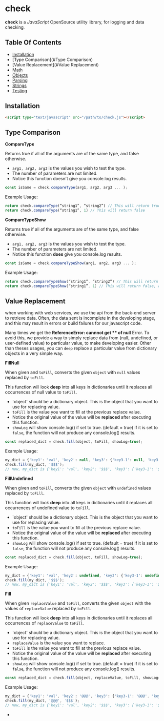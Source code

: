 # check
**check** is a *JavaScript* OpenSource utility library,
for logging and data checking.

## Table Of Contents
- [Installation](#installation)
- [Type Comparison](#Type Comparison)
- [Value Replacement](#Value Replacement)
- [Math](#math)
- [Objects](#objects)
- [Parsing](#parsing)
- [Strings](#strings)
- [Testing](#testing)



## Installation

```html
<script type="text/javascript" src="/path/to/check.js"></script>
```


## Type Comparison

**CompareType**

Returns true if all of the arguments are of the same type, and false otherwise.

- `arg1, arg2, arg3` is the values you wish to test the type.
- The number of parameters are not limited.
- Notice this function doesn't give you console.log results.

```javascript
const isSame = check.compareType(arg1, arg2, arg3 ... );
```
Example Usage:
```javascript
return check.compareType(“string1”, “string2”) // This will return true
return check.compareType(“string1”, 1) // This will return false
```
**CompareTypeShow**

Returns true if all of the arguments are of the same type, and false otherwise.

- `arg1, arg2, arg3` is the values you wish to test the type.
- The number of parameters are not limited.
- Notice this function **does** give you console.log results.

```javascript
const isSame = check.compareTypeShow(arg1, arg2, arg3 ... );
```
Example Usage:
```javascript
return check.compareTypeShow(“string1”, “string2”) // This will return true, along with the console.log results
return check.compareTypeShow(“string1”, 1) // This will return false, along with the console.log results
```

## Value Replacement

when working with web services, 
we use the api from the back-end server to retrieve data.
Often, the data sent is incomplete in the developing stage, and this may result in errors or build failures for our javascript code.

Many times we get the **ReferenceError: cannnot get ** of null** Error. 
To avoid this, we provide a way to simply replace data from (null, undefined, or user-defined value) to particular value,
to make developing easier.
Other than theses usages, you can `deep` replace a particular value from dictionary objects in a very simple way.


**FillNull**

When given and `toFill`,
converts the given `object` with `null` values replaced by `toFill`.

This function will look **deep** into all keys in dictionaries until it replaces all occurrences of null value to `toFill`.

- `object' should be a dictionary object. This is the object that you want to use for replacing value.
- `toFill` is the value you want to fill at the previous replace value.
- Notice the original value of the value will be **replaced** after executing this function.
- `showLog` will show console.log() if set to true. (default = true)
if it is set to `false`, the function will not produce any console.log() results.

```javascript
const replaced_dict = check.fill(object, toFill, showLog=true);
```
Example Usage:
```javascript
my_dict = {'key1': 'val', 'key2': null, 'key3': {'key3-1': null, 'key3-2': 2}}
check.fill(my_dict, '$$$');
// now, my_dict is {'key1': 'val', 'key2': '$$$', 'key3': {'key3-1': '$$$', 'key3-2': 2}}
```
**FillUndefined**

When given and `toFill`,
converts the given `object` with `undefined` values replaced by `toFill`.

This function will look **deep** into all keys in dictionaries until it replaces all occurrences of undefined value to `toFill`.

- `object' should be a dictionary object. This is the object that you want to use for replacing value.
- `toFill` is the value you want to fill at the previous replace value.
- Notice the original value of the value will be **replaced** after executing this function.
- `showLog` will show console.log() if set to true. (default = true)
if it is set to `false`, the function will not produce any console.log() results.

```javascript
const replaced_dict = check.fill(object, toFill, showLog=true);
```
Example Usage:
```javascript
my_dict = {'key1': 'val', 'key2': undefined, 'key3': {'key3-1': undefined, 'key3-2': 2}}
check.fill(my_dict, '$$$');
// now, my_dict is {'key1': 'val', 'key2': '$$$', 'key3': {'key3-1': '$$$', 'key3-2': 2}}
```


**Fill**

When given `replaceValue` and `toFill`,
converts the given `object` with the values of `replaceValue` replaced by `toFill`.

This function will look **deep** into all keys in dictionaries until it replaces all occurrences of `replaceValue` to `toFill`.

- `object' should be a dictionary object. This is the object that you want to use for replacing value.
- `replaceValue` is the value you want to replace.
- `toFill` is the value you want to fill at the previous replace value.
- Notice the original value of the value will be **replaced** after executing this function.
- `showLog` will show console.log() if set to true. (default = true)
if it is set to `false`, the function will not produce any console.log() results.

```javascript
const replaced_dict = check.fill(object, replaceValue, toFill, showLog=true);
```
Example Usage:
```javascript
my_dict = {'key1': 'val', 'key2': '@@@', 'key3': {'key3-1': '@@@', 'key3-2': 2}}
check.fill(my_dict, '@@@', '$$$');
// now, my_dict is {'key1': 'val', 'key2': '$$$', 'key3': {'key3-1': '$$$', 'key3-2': 2}}
```
*
